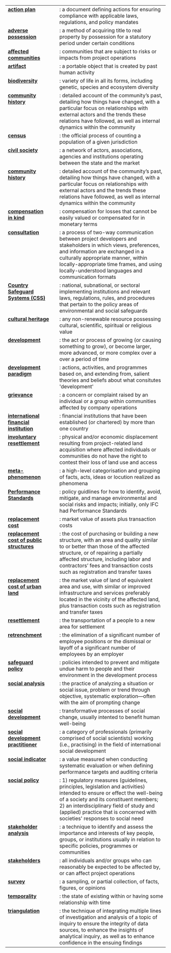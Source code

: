 <table class="table table-striped">
<tbody>
<tr class="even">
<td align="left" style="vertical-align:top"><strong><a href="/terms/action-plan">action plan</a></strong></td>
<td align="left"><i class="icon-bookmark"></i></td>
<td align="left">: a document defining actions for ensuring compliance with applicable laws, regulations, and policy mandates</td>
</tr>
<tr class="odd">
<td align="left" style="vertical-align:top"><strong><a href="/terms/adverse-possession">adverse possession</a></strong></td>
<td align="left"><i class="icon-bookmark"></i></td>
<td align="left">: a method of acquiring title to real property by possession for a statutory period under certain conditions</td>
</tr>
<tr class="even">
<td align="left" style="vertical-align:top"><strong><a href="/terms/affected-communities">affected communities</a></strong></td>
<td align="left"><i class="icon-bookmark"></i></td>
<td align="left">: communities that are subject to risks or impacts from project operations</td>
</tr>
<tr class="odd">
<td align="left" style="vertical-align:top"><strong><a href="/terms/artifact">artifact</a></strong></td>
<td align="left"><i class="icon-bookmark"></i></td>
<td align="left">: a portable object that is created by past human activity</td>
</tr>
<tr class="even">
<td align="left" style="vertical-align:top"><strong><a href="/terms/biodiversity">biodiversity</a></strong></td>
<td align="left"><i class="icon-bookmark"></i></td>
<td align="left">: variety of life in all its forms, including genetic, species and ecosystem diversity</td>
</tr>
  <tr class="odd">
<td align="left" style="vertical-align:top"><strong><a href="/terms/community-history/">community history</a></strong></td>
<td align="left"><i class="icon-bookmark"></i></td>
<td align="left">: detailed account of the community’s past, detailing how things have changed, with a particular focus on relationships with external actors and the trends these relations have followed, as well as internal dynamics within the community
<!--
<i class="icon-tags muted"></i>
<a href="/tag/engagement.html">engagement</a> <i class="icon-tags muted"></i>
<a href="/tag/impact-assessment.html">impact assessment</a>
-->
</td>
</tr>
<tr class="odd">
<td align="left" style="vertical-align:top"><strong><a href="/terms/census">census</a></strong></td>
<td align="left"><i class="icon-bookmark"></i></td>
<td align="left">: the official process of counting a population of a given jurisdiction</td>
</tr>
<tr class="even">
<td align="left" style="vertical-align:top"><strong><a href="/terms/civil-society">civil society</a></strong></td>
<td align="left"><i class="icon-bookmark"></i></td>
<td align="left">: a network of actors, associations, agencies and institutions operating between the state and the market</td>
</tr>
<tr class="odd">
<td align="left" style="vertical-align:top"><strong><a href="/terms/community-history">community history</a></strong></td>
<td align="left"><i class="icon-bookmark"></i></td>
<td align="left">: detailed account of the community’s past, detailing how things have changed, with a particular focus on relationships with external actors and the trends these relations have followed, as well as internal dynamics within the community
<!--
<i class="icon-tags muted"></i>
<a href="/tag/engagement.html">engagement</a> <i class="icon-tags muted"></i>
<a href="/tag/impact-assessment.html">impact assessment</a>
-->
</td>
<tr class="even">
<td align="left" style="vertical-align:top"><strong><a href="/terms/compensation_in-kind">compensation in kind</a></strong></td>
<td align="left"><i class="icon-bookmark"></i></td>
<td align="left">: compensation for losses that cannot be easily valued or compensated for in monetary terms</td>
</tr>
<tr class="odd">
<td align="left" style="vertical-align:top"><strong><a href="/terms/consultation">consultation</a></strong></td>
<td align="left"><i class="icon-bookmark"></i></td>
<td align="left">: a process of two-way communication between project developers and stakeholders in which views, preferences, and information are exchanged in a culturally appropriate manner, within locally-appropriate time frames, and using locally-understood languages and communication formats</td>
</tr>
<tr class="even">
<td align="left" style="vertical-align:top"><strong><a href="/terms/country-safeguard-systems">Country Safeguard Systems (CSS)</a></strong></td>
<td align="left"><i class="icon-bookmark"></i></td>
<td align="left">: national, subnational, or sectoral implementing institutions and relevant laws, regulations, rules, and procedures that pertain to the policy areas of environmental and social safeguards</td>
</tr>
<tr class="odd">
<td align="left" style="vertical-align:top"><strong><a href="/terms/cultural-heritage">cultural heritage</a></strong></td>
<td align="left"><i class="icon-bookmark"></i></td>
<td align="left">: any non-renewable resource possessing cultural, scientific, spiritual or religious value</td>
</tr>
<tr class="even">
<td align="left" style="vertical-align:top"><strong><a href="/terms/development">development</a></strong></td>
<td align="left"><i class="icon-bookmark"></i></td>
<td align="left">: the act or process of growing (or causing something to grow), or become larger, more advanced, or more complex over a over a period of time</td>
</tr>
<tr class="odd">
<td align="left" style="vertical-align:top"><strong><a href="/terms/development-paradigm">development paradigm</a></strong></td>
<td align="left"><i class="icon-bookmark"></i></td>
<td align="left">: actions, activities, and programmes based on, and extending from, salient theories and beliefs about what consitutes 'development'</td>
</tr>
<tr class="even">
<td align="left" style="vertical-align:top"><strong><a href="/terms/grievance">grievance</a></strong></td>
<td align="left"><i class="icon-bookmark"></i></td>
<td align="left">: a concern or complaint raised by an individual or a group within communities affected by company operations</td>
</tr>
<tr class="odd">
<td align="left" style="vertical-align:top"><strong><a href="/terms/ifi">international financial institution</a></strong></td>
<td align="left"><i class="icon-bookmark"></i></td>
<td align="left">: financial institutions that have been established (or chartered) by more than one country</td>
</tr>
<tr class="even">
<td align="left" style="vertical-align:top"><strong><a href="/terms/involuntary-resettlement">involuntary resettlement</a></strong></td>
<td align="left"><i class="icon-bookmark"></i></td>
<td align="left">: physical and/or economic displacement resulting from project-related land acquisition where affected individuals or communities do not have the right to contest their loss of land use and access</td>
</tr>
<tr class="odd">
<td align="left" style="vertical-align:top"><strong><a href="/terms/meta-phenomenon">meta-phenomenon</a></strong></td>
<td align="left"><i class="icon-bookmark"></i></td>
<td align="left">: a high-level categorisation and grouping of facts, acts, ideas or locution realized as phenomena</td>
</tr>
<tr class="even">
<td align="left" style="vertical-align:top"><strong><a href="/terms/performance-standards">Performance Standards</a></strong></td>
<td align="left"><i class="icon-bookmark"></i></td>
<td align="left">: policy guidlines for how to identify, avoid, mitigate, and manage environmental and social risks and impacts; initially, only IFC had Performance Standards</td>
</tr>
<tr class="odd">
<td align="left" style="vertical-align:top"><strong><a href="/terms/replacement-cost">replacement cost</a></strong></td>
<td align="left"><i class="icon-bookmark"></i></td>
<td align="left">: market value of assets plus transaction costs</td>
</tr>
<tr class="even">
<td align="left" style="vertical-align:top"><strong><a href="/terms/replacement-cost-public-structure">replacement cost of public structures</a></strong></td>
<td align="left"><i class="icon-bookmark"></i></td>
<td align="left">: the cost of purchasing or building a new structure, with an area and quality similar to or better than those of the affected structure, or of repairing a partially affected structure, including labor and contractors’ fees and transaction costs such as registration and transfer taxes</td>
</tr>
<tr class="odd">
<td align="left" style="vertical-align:top"><strong><a href="/terms/replacement-cost-urban-land">replacement cost of urban land</a></strong></td>
<td align="left"><i class="icon-bookmark"></i></td>
<td align="left">: the market value of land of equivalent area and use, with similar or improved infrastructure and services preferably located in the vicinity of the affected land, plus transaction costs such as registration and transfer taxes</td>
</tr>
<tr class="even">
<td align="left" style="vertical-align:top"><strong><a href="/terms/resettlement">resettlement</a></strong></td>
<td align="left"><i class="icon-bookmark"></i></td>
<td align="left">: the transportation of a people to a new area for settlement</td>
</tr>
<tr class="even">
<td align="left" style="vertical-align:top"><strong><a href="/terms/retrenchment">retrenchment</a></strong></td>
<td align="left"><i class="icon-bookmark"></i></td>
<td align="left">: the elimination of a significant number of employee positions or the dismissal or layoff of a significant number of employees by an employer</td>
</tr>
<tr class="odd">
<td align="left" style="vertical-align:top"><strong><a href="/terms/safeguard-policy">safeguard policy</a></strong></td>
<td align="left"><i class="icon-bookmark"></i></td>
<td align="left">: policies intended to prevent and mitigate undue harm to people and their environment in the development process</td>
</tr>
<tr class="even">
<td align="left" style="vertical-align:top"><strong><a href="/terms/social-analysis">social analysis</a></strong></td>
<td align="left"><i class="icon-bookmark"></i></td>
<td align="left">: the practice of analyzing a situation or social issue, problem or trend through objective, systematic exploration—often with the aim of prompting change</td>
</tr>
<tr class="odd">
<td align="left" style="vertical-align:top"><strong><a href="/terms/social-development">social development</a></strong></td>
<td align="left"><i class="icon-bookmark"></i></td>
<td align="left">: transformative processes of social change, usually intented to benefit human well-being</td>
</tr>
<tr class="even">
<td align="left" style="vertical-align:top"><strong><a href="/terms/social-development-practitioner">social development practitioner</a></strong></td>
<td align="left"><i class="icon-bookmark"></i></td>
<td align="left">: a category of professionals (primarily comprised of social scientists) working (i.e., practising) in the field of international social development</td>
</tr>
<tr class="odd">
<td align="left" style="vertical-align:top"><strong><a href="/terms/social-indicator">social indicator</a></strong></td>
<td align="left"><i class="icon-bookmark"></i></td>
<td align="left">: a value measured when conducting systematic evaluation or when defining performance targets and auditing criteria</td>
</tr>
<tr class="even">
<td align="left" style="vertical-align:top"><strong><a href="/terms/social-policy">social policy</a></strong></td>
<td align="left"><i class="icon-bookmark"></i></td>
<td align="left">: 1) regulatory measures (guidelines, principles, legislation and activities) intended to ensure or effect the well-being of a society and its constituent members; 2) an interdisciplinary field of study and (applied) practice that is concerned with societies' responses to social need</td>
</tr>
<tr class="odd">
<td align="left" style="vertical-align:top"><strong><a href="/terms/stakeholder-analysis">stakeholder analysis</a></strong></td>
<td align="left"><i class="icon-bookmark"></i></td>
<td align="left">: a technique to identify and assess the importance and interests of key people, groups, or institutions usually in relation to specific policies, programmes or communities</td>
</tr>
<tr class="even">
<td align="left" style="vertical-align:top"><strong><a href="/terms/stakeholders">stakeholders</a></strong></td>
<td align="left"><i class="icon-bookmark"></i></td>
<td align="left">: all individuals and/or groups who can reasonably be expected to be affected by, or can affect project operations</td>
</tr>
<tr class="odd">
<td align="left" style="vertical-align:top"><strong><a href="/terms/survey">survey</a></strong></td>
<td align="left"><i class="icon-bookmark"></i></td>
<td align="left">: a sampling, or partial collection, of facts, figures, or opinions</td>
</tr>
<tr class="even">
<td align="left" style="vertical-align:top"><strong><a href="/terms/temporality">temporality</a></strong></td>
<td align="left"><i class="icon-bookmark"></i></td>
<td align="left">: the state of existing within or having some relationship with time</td>
</tr>
<tr class="odd">
<td align="left" style="vertical-align:top"><strong><a href="/terms/triangulation">triangulation</a></strong></td>
<td align="left"><i class="icon-bookmark"></i></td>
<td align="left">: the technique of integrating multiple lines of investigation and analysis of a topic of inquiry to ensure the integrity of data sources, to enhance the insights of analytical inquiry, as well as to enhance confidence in the ensuing findings</td>
</tr>
</tbody>

</table>

